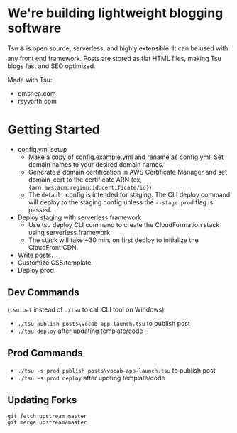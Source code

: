 # We're building lightweight blogging software

Tsu ❄️ is open source, serverless, and highly extensible. It can be used with any front end framework. Posts are stored as flat HTML files, making Tsu blogs fast and SEO optimized.

Made with Tsu:
- emshea.com
- rsyvarth.com

# Getting Started
- config.yml setup
  - Make a copy of config.example.yml and rename as config.yml. Set domain names to your desired domain names.
  - Generate a domain certification in AWS Certificate Manager and set domain_cert to the certificate ARN (ex, `{arn:aws:acm:region:id:certificate/id}`)
  - The `default` config is intended for staging. The CLI deploy command will deploy to the staging config unless the `--stage prod` flag is passed.
- Deploy staging with serverless framework
  - Use tsu deploy CLI command to create the CloudFormation stack using serverless framework
  - The stack will take ~30 min. on first deploy to initialize the CloudFront CDN.
- Write posts.
- Customize CSS/template.
- Deploy prod.

## Dev Commands
(`tsu.bat` instead of `./tsu` to call CLI tool on Windows)
- `./tsu publish posts\vocab-app-launch.tsu` to publish post
- `./tsu deploy` after updating template/code

## Prod Commands
- `./tsu -s prod publish posts\vocab-app-launch.tsu` to publish post
- `./tsu -s prod deploy` after updting template/code

## Updating Forks
```
git fetch upstream master
git merge upstream/master
```